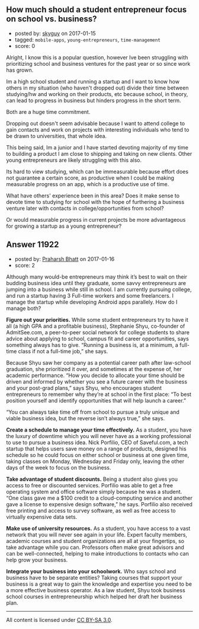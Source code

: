 ## How much should a student entrepreneur focus on school vs. business?

- posted by: [skyguy](https://stackexchange.com/users/4668696/skyguy) on 2017-01-15
- tagged: `mobile-apps`, `young-entrepreneurs`, `time-management`
- score: 0

Alright, I know this is a popular question, however Ive been struggling with prioritizing school and business ventures for the past year or so since work has grown.

Im a high school student and running a startup and I want to know how others in my situation (who haven't dropped out) divide their time between studying/hw and working on their products, etc because school, in theory, can lead to progress in business but hinders progress in the short term.

Both are a huge time commitment.

Dropping out doesn't seem advisable because I want to attend college to gain contacts and work on projects with interesting individuals who tend to be drawn to universities, that whole idea. 

This being said, Im a junior and I have started devoting majority of my time to building a product I am close to shipping and taking on new clients. Other young entrepreneurs are likely struggling with this also.

Its hard to view studying, which can be immeasurable because effort does not guarantee a certain score, as productive when I could be making measurable progress on an app, which is a productive use of time. 

What have others' experience been in this area? Does it make sense to devote time to studying for school with the hope of furthering a business venture later with contacts in college/opportunities from school?

Or would measurable progress in current projects be more advantageous for growing a startup as a young entrepreneur?




## Answer 11922

- posted by: [Praharsh Bhatt](https://stackexchange.com/users/8773395/praharsh-bhatt) on 2017-01-16
- score: 2

Although many would-be entrepreneurs may think it’s best to wait on their budding business idea until they graduate, some savvy entrepreneurs are jumping into a business while still in school. I am currently pursuing college, and run a startup having 3 Full-time workers and some freelancers. I manage the startup while developing Android apps parallely. How do I manage both?

**Figure out your priorities.**
While some student entrepreneurs try to have it all (a high GPA and a profitable business), Stephanie Shyu, co-founder of AdmitSee.com, a peer-to-peer social network for college students to share advice about applying to school, campus fit and career opportunities, says something always has to give. “Running a business is, at a minimum, a full-time class if not a full-time job,” she says.

Because Shyu saw her company as a potential career path after law-school graduation, she prioritized it over, and sometimes at the expense of, her academic performance. “How you decide to allocate your time should be driven and informed by whether you see a future career with the business and your post-grad plans,” says Shyu, who encourages student entrepreneurs to remember why they’re at school in the first place: “To best position yourself and identify opportunities that will help launch a career.”

“You can always take time off from school to pursue a truly unique and viable business idea, but the reverse isn’t always true,” she says.

**Create a schedule to manage your time effectively.**
As a student, you have the luxury of downtime which you will never have as a working professional to use to pursue a business idea. Nick Porfilio, CEO of Saveful.com, a tech startup that helps users save money on a range of products, designed his schedule so he could focus on either school or business at one given time, taking classes on Monday, Wednesday and Friday only, leaving the other days of the week to focus on the business.

**Take advantage of student discounts.**
Being a student also gives you access to free or discounted services. Porfilio was able to get a free operating system and office software simply because he was a student. “One class gave me a $100 credit to a cloud-computing service and another gave a license to expensive design software,” he says. Porfilio also received free printing and access to survey software, as well as free access to virtually expensive data sets.

**Make use of university resources.**
As a student, you have access to a vast network that you will never see again in your life. Expert faculty members, academic courses and student organizations are all at your fingertips, so take advantage while you can. Professors often make great advisors and can be well-connected, helping to make introductions to contacts who can help grow your business.

**Integrate your business into your schoolwork.**
Who says school and business have to be separate entities? Taking courses that support your business is a great way to gain the knowledge and expertise you need to be a more effective business operator. As a law student, Shyu took business school courses in entrepreneurship which helped her draft her business plan.



---

All content is licensed under [CC BY-SA 3.0](https://creativecommons.org/licenses/by-sa/3.0/).
